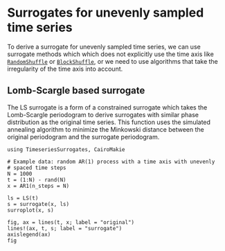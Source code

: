 # Surrogates for unevenly sampled time series

To derive a surrogate for unevenly sampled time series, we can use surrogate methods which which does not explicitly use the time axis like [`RandomShuffle`](@ref) or [`BlockShuffle`](@ref), or we need to use algorithms that take the irregularity of the time axis into account.

## Lomb-Scargle based surrogate

The LS surrogate is a form of a constrained surrogate which takes the Lomb-Scargle periodogram to derive surrogates with similar phase distribution as the original time series.
This function uses the simulated annealing algorithm to minimize the Minkowski distance between the original periodogram and the surrogate periodogram.

```@example MAIN
using TimeseriesSurrogates, CairoMakie

# Example data: random AR(1) process with a time axis with unevenly 
# spaced time steps
N = 1000
t = (1:N) - rand(N) 
x = AR1(n_steps = N)

ls = LS(t)
s = surrogate(x, ls)
surroplot(x, s)

fig, ax = lines(t, x; label = "original")
lines!(ax, t, s; label = "surrogate")
axislegend(ax)
fig
```
